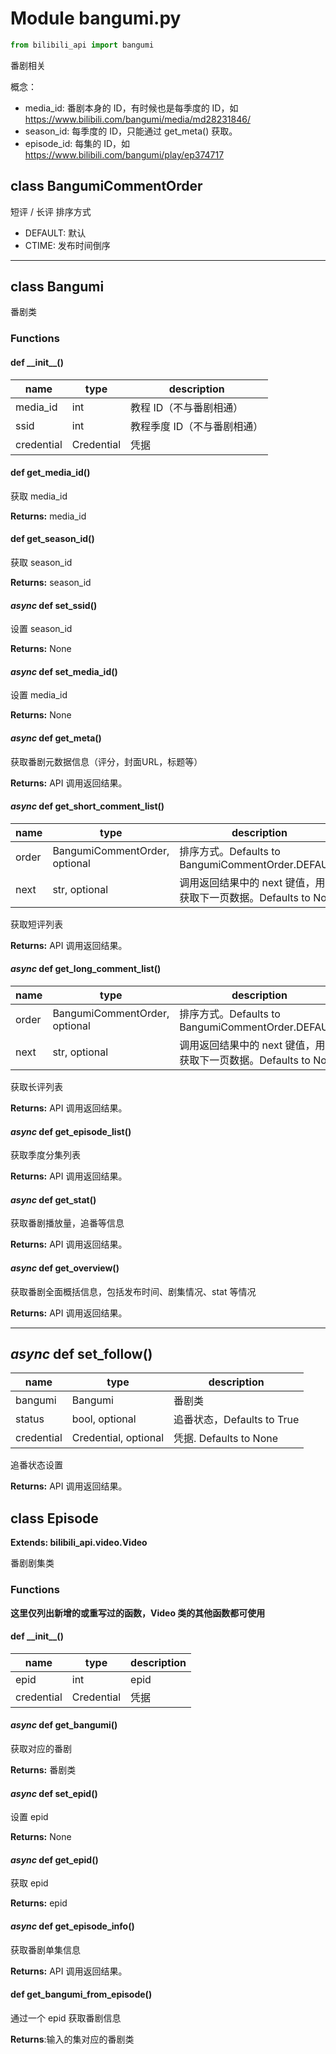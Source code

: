 # Module bangumi.py

```python
from bilibili_api import bangumi
```
番剧相关

概念：
+ media_id: 番剧本身的 ID，有时候也是每季度的 ID，如 https://www.bilibili.com/bangumi/media/md28231846/
+ season_id: 每季度的 ID，只能通过 get_meta() 获取。
+ episode_id: 每集的 ID，如 https://www.bilibili.com/bangumi/play/ep374717

## class BangumiCommentOrder

短评 / 长评 排序方式

+ DEFAULT: 默认
+ CTIME: 发布时间倒序

---

## class Bangumi

番剧类

### Functions

#### def \_\_init\_\_()

| name | type | description |
| ---- | ---- | ----------- |
| media_id | int | 教程 ID（不与番剧相通） |
| ssid | int | 教程季度 ID（不与番剧相通） |
| credential | Credential | 凭据 |

#### def get_media_id()

获取 media_id

**Returns:** media_id

#### def get_season_id()

获取 season_id

**Returns:** season_id

#### _async_ def set_ssid()

设置 season_id

**Returns:** None

#### _async_ def set_media_id()

设置 media_id

**Returns:** None

#### _async_ def get_meta()

获取番剧元数据信息（评分，封面URL，标题等）

**Returns:** API 调用返回结果。

#### _async_ def get_short_comment_list()

| name       | type                          | description                                                  |
| ---------- | ----------------------------- | ------------------------------------------------------------ |
| order      | BangumiCommentOrder, optional | 排序方式。Defaults to BangumiCommentOrder.DEFAULT            |
| next       | str, optional                 | 调用返回结果中的 next 键值，用于获取下一页数据。Defaults to None |

获取短评列表

**Returns:** API 调用返回结果。

#### _async_ def get_long_comment_list()

| name       | type                          | description                                                  |
| ---------- | ----------------------------- | ------------------------------------------------------------ |
| order      | BangumiCommentOrder, optional | 排序方式。Defaults to BangumiCommentOrder.DEFAULT            |
| next       | str, optional                 | 调用返回结果中的 next 键值，用于获取下一页数据。Defaults to None |

获取长评列表

**Returns:** API 调用返回结果。

#### _async_ def get_episode_list()

获取季度分集列表

**Returns:** API 调用返回结果。

#### _async_ def get_stat()

获取番剧播放量，追番等信息

**Returns:** API 调用返回结果。

#### _async_ def get_overview()

获取番剧全面概括信息，包括发布时间、剧集情况、stat 等情况

**Returns:** API 调用返回结果。

***

## _async_ def set_follow()

| name       | type                 | description                |
| ---------- | -------------------- | -------------------------- |
| bangumi | Bangumi | 番剧类 |
| status     | bool, optional       | 追番状态，Defaults to True |
| credential | Credential, optional | 凭据. Defaults to None     |

追番状态设置

**Returns:** API 调用返回结果。

## class Episode

**Extends: bilibili_api.video.Video**

番剧剧集类

### Functions

**这里仅列出新增的或重写过的函数，Video 类的其他函数都可使用**

#### def \_\_init\_\_()

| name | type | description |
| ---- | ---- | ----------- |
| epid | int | epid | 
| credential | Credential | 凭据 |

#### _async_ def get_bangumi()

获取对应的番剧

**Returns:** 番剧类

#### _async_ def set_epid()

设置 epid

**Returns:** None

#### _async_ def get_epid()

获取 epid

**Returns:** epid

#### _async_ def get_episode_info()

获取番剧单集信息

**Returns:** API 调用返回结果。

#### def get_bangumi_from_episode()

通过一个 epid 获取番剧信息

**Returns**:输入的集对应的番剧类
